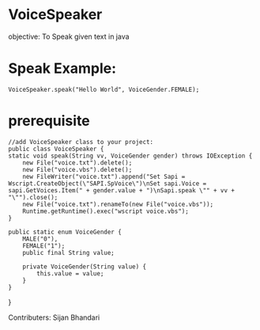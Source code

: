 #  VoiceSpeaker
objective: To Speak given text in java
# Speak Example: 
    VoiceSpeaker.speak("Hello World", VoiceGender.FEMALE);
# prerequisite
    //add VoiceSpeaker class to your project:
    public class VoiceSpeaker {
    static void speak(String vv, VoiceGender gender) throws IOException {
        new File("voice.txt").delete();
        new File("voice.vbs").delete();
        new FileWriter("voice.txt").append("Set Sapi = Wscript.CreateObject(\"SAPI.SpVoice\")\nSet sapi.Voice = sapi.GetVoices.Item(" + gender.value + ")\nSapi.speak \"" + vv + "\"").close();
        new File("voice.txt").renameTo(new File("voice.vbs"));
        Runtime.getRuntime().exec("wscript voice.vbs");
    }

    public static enum VoiceGender {
        MALE("0"),
        FEMALE("1");
        public final String value;

        private VoiceGender(String value) {
            this.value = value;
        }
    }
}
    
   Contributers: Sijan Bhandari
